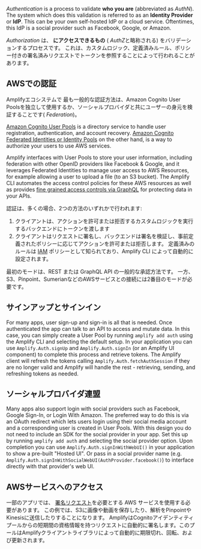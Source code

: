 *Authentication* is a process to validate **who you are** (abbreviated as *AuthN*). The system which does this validation is referred to as an **Identity Provider** or **IdP**. This can be your own self-hosted IdP or a cloud service. Oftentimes, this IdP is a social provider such as Facebook, Google, or Amazon.

*Authorization* は、 **にアクセスできるもの** ( *AuthZ*と略称される) をバリデーションするプロセスです。 これは、カスタムロジック、定義済みルール、ポリシー付きの署名済みリクエストでトークンを参照することによって行われることがあります。

## AWSでの認証

Amplifyエコシステムで 最も一般的な認証方法は、Amazon Cognito User Poolsを独立して使用するか、ソーシャルプロバイダと共にユーザーの身元を検証することです( *Federation*)。

[Amazon Cognito User Pools](https://docs.aws.amazon.com/cognito/latest/developerguide/cognito-user-identity-pools.html) is a directory service to handle user registration, authentication, and account recovery. [Amazon Cognito Federated Identities or Identity Pools](https://docs.aws.amazon.com/cognito/latest/developerguide/cognito-identity.html) on the other hand, is a way to authorize your users to use AWS services.

Amplify interfaces with User Pools to store your user information, including federation with other OpenID providers like Facebook & Google, and it leverages Federated Identities to manage user access to AWS Resources, for example allowing a user to upload a file (to an S3 bucket). The Amplify CLI automates the access control policies for these AWS resources as well as provides [fine grained access controls via GraphQL](https://docs.amplify.aws/cli/graphql-transformer/directives#auth) for protecting data in your APIs.

認証は、多くの場合、2つの方法のいずれかで行われます:

1. クライアントは、アクションを許可または拒否するカスタムロジックを実行するバックエンドにトークンを渡します
1. クライアントはリクエストに署名し、バックエンドは署名を検証し、事前定義されたポリシーに応じてアクションを許可または拒否します。 定義済みのルールは [IAM](https://docs.aws.amazon.com/IAM/latest/UserGuide/access_policies.html) ポリシーとして知られており、Amplify CLI によって自動的に設定されます。

最初のモードは、REST または GraphQL API の一般的な承認方法です。 一方、S3、Pinpoint、SumerianなどのAWSサービスとの接続には2番目のモードが必要です。

## サインアップとサインイン

For many apps, user sign-up and sign-in is all that is needed. Once authenticated the app can talk to an API to access and mutate data. In this case, you can simply create a User Pool by running `amplify add auth` using the Amplify CLI and selecting the default setup. In your application you can use `Amplify.Auth.signUp` and `Amplify.Auth.signIn` (or an Amplify UI component) to complete this process and retrieve tokens. The Amplify client will refresh the tokens calling `Amplify.Auth.fetchAuthSession` if they are no longer valid and Amplify will handle the rest - retrieving, sending, and refreshing tokens as needed.

## ソーシャルプロバイダ連盟

Many apps also support login with social providers such as Facebook, Google Sign-In, or Login With Amazon. The preferred way to do this is via an OAuth redirect which lets users login using their social media account and a corresponding user is created in User Pools. With this design you do not need to include an SDK for the social provider in your app. Set this up by running `amplify add auth` and selecting the social provider  option. Upon completion you can use `Amplify.Auth.signInWithWebUI()` in your application to show a pre-built "Hosted UI". Or pass in a social provider name (e.g. `Amplify.Auth.signInWithSocialWebUI(AuthProvider.facebook()`) to interface directly with that provider's web UI.

## AWSサービスへのアクセス

一部のアプリでは、 [署名リクエスト](https://docs.aws.amazon.com/general/latest/gr/signing_aws_api_requests.html)を必要とする AWS サービスを使用する必要があります。 この例では、S3に画像や動画を保存したり、解析をPinpointやKinesisに送信したりすることになります。 AmplifyはCognitoアイデンティティプールからの短期間の資格情報を持つリクエストに自動的に署名します。このプールはAmplifyクライアントライブラリによって自動的に期限切れ、回転、および更新されます。
